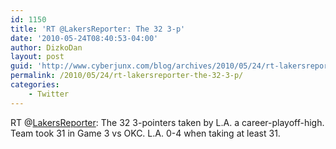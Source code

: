 ```yaml
---
id: 1150
title: 'RT @LakersReporter: The 32 3-p'
date: '2010-05-24T08:40:53-04:00'
author: DizkoDan
layout: post
guid: 'http://www.cyberjunx.com/blog/archives/2010/05/24/rt-lakersreporter-the-32-3-p/'
permalink: /2010/05/24/rt-lakersreporter-the-32-3-p/
categories:
    - Twitter
---
```


RT @[LakersReporter](http://twitter.com/LakersReporter): The 32 3-pointers taken by L.A. a career-playoff-high. Team took 31 in Game 3 vs OKC. L.A. 0-4 when taking at least 31.